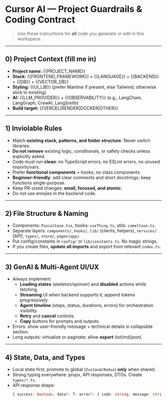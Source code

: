 # Cursor AI — Project Guardrails & Coding Contract

> Use these instructions for **all** code you generate or edit in this workspace.

---

## 0) Project Context (fill me in)
- **Project name:** {{PROJECT_NAME}}
- **Stack:** {{FRONTEND_FRAMEWORK}} + {{LANGUAGE}} + {{BACKEND}} + {{DB}} + {{VECTOR_DB}}
- **Styling:** {{UI_LIB}} (prefer Mantine if present, else Tailwind; otherwise stick to existing)
- **AI:** {{LLM_PROVIDER}} + {{OBSERVABILITY}} (e.g., LangChain, LangGraph, CrewAI, LangSmith)
- **Build target:** {{VERCEL|RENDER|DOCKER|OTHER}}

---

## 1) Inviolable Rules
- Match **existing stack, patterns, and folder structure**. Never switch libraries.
- **Do not remove** existing logic, conditionals, or safety checks unless explicitly asked.
- Code must run **clean**: no TypeScript errors, no ESLint errors, no unused imports/vars.
- Prefer **functional components** + hooks; no class components.
- **Beginner-friendly**: add clear comments and short docstrings; keep functions single-purpose.
- Keep PR-sized changes: **small, focused, and atomic**.
- Do not use emojies in the backend code.

---

## 2) File Structure & Naming
- Components: `PascalCase.tsx`, hooks: `useThing.ts`, utils: `camelCase.ts`.
- Separate layers: `components/`, `hooks/`, `lib/` (clients, helpers), `services/` (API), `types/`, `store/`, `pages|app/`.
- Put config/constants in `config/` or `lib/constants.ts`. No magic strings.
- If you create files, **update all imports** and export from relevant `index.ts`.

---

## 3) GenAI & Multi-Agent UI/UX
- Always implement:
  - **Loading states** (skeleton/spinner) and **disabled** actions while fetching.
  - **Streaming** UI when backend supports it; append tokens progressively.
  - **Agent timeline** (steps, status, durations, errors) for orchestration visibility.
  - **Retry** and **cancel** controls.
  - **Copy** buttons for prompts and outputs.
- Errors: show user-friendly message + technical details in collapsible section.
- Long outputs: virtualize or paginate; allow **export** (txt/md/json).

---

## 4) State, Data, and Types
- Local state first; promote to global (`Zustand/Redux`) **only** when shared.
- Strong typing everywhere: props, API responses, DTOs. Create `types/*.ts`.
- API response shape:  
  ```ts
  { success: boolean; data?: T; error?: { code: string; message: string; details?: unknown } }
